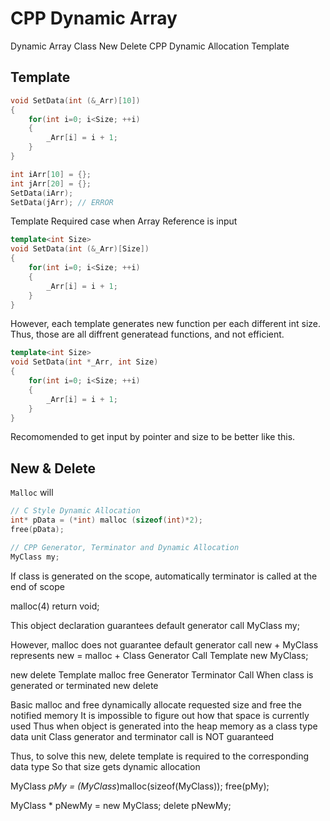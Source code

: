 
# CPP Dynamic Array 

Dynamic Array Class 
New Delete CPP Dynamic Allocation 
Template 

## Template 

```c++
void SetData(int (&_Arr)[10])
{
    for(int i=0; i<Size; ++i)
    {
        _Arr[i] = i + 1; 
    }
}

int iArr[10] = {}; 
int jArr[20] = {}; 
SetData(iArr);
SetData(jArr); // ERROR 
```
Template Required case when Array Reference is input 

```c++
template<int Size>
void SetData(int (&_Arr)[Size])
{
    for(int i=0; i<Size; ++i)
    {
        _Arr[i] = i + 1; 
    }
}
```

However, each template generates new function per each different int size. 
Thus, those are all diffrent generatead functions, and not efficient. 

```c++
template<int Size>
void SetData(int *_Arr, int Size)
{
    for(int i=0; i<Size; ++i)
    {
        _Arr[i] = i + 1; 
    }
}
```
Recomomended to get input by pointer and size to be better like this. 

## New & Delete 

`Malloc` will 

```c++
// C Style Dynamic Allocation 
int* pData = (*int) malloc (sizeof(int)*2); 
free(pData);

// CPP Generator, Terminator and Dynamic Allocation 
MyClass my; 

```
If class is generated on the scope, automatically terminator is called at the end of scope

malloc(4) return void; 

This object declaration guarantees default generator call 
MyClass my; 

However, malloc does not guarantee default generator call 
new + MyClass represents 
new = malloc + Class Generator Call Template 
new MyClass; 



new delete Template malloc free
Generator Terminator Call 
When class is generated or terminated new delete 

Basic malloc and free dynamically allocate requested size and free the notified memory 
It is impossible to figure out how that space is currently used 
Thus when object is generated into the heap memory as a class type data unit 
Class generator and terminator call is NOT guaranteed 

Thus, to solve this new, delete template is required to the corresponding data type 
So that size gets dynamic allocation 

MyClass *pMy = (MyClass*)malloc(sizeof(MyClass)); 
free(pMy); 

MyClass * pNewMy = new MyClass; 
delete pNewMy; 

